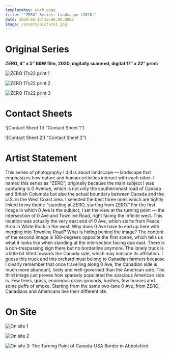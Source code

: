 ```yaml
---
templateKey: work-page
title: '"ZERO" Series: Landscape (2020)'
date: 2020-02-13T16:00:00.000Z
image: /assets/picture1.jpg
---
```

# Original Series

<div class="lines-1"></div>

**ZERO, 4” x 5” B&W film, 2020, digitally scanned, digital 17” x 22” print:**

<div class="lines-1"></div>

![ ZERO 17x22 print 1](/assets/picture1.jpg " ZERO 17x22 print 1")

<div class="lines-1"></div>

![ ZERO 17x22 print 2](/assets/picture2.jpg " ZERO 17x22 print 2")

<div class="lines-1"></div>

![ ZERO 17x22 print 3](/assets/picture3.jpg " ZERO 17x22 print 3")

<div class="lines-1"></div>

# Contact Sheets

<div class="lines-1"></div>

![Contact Sheet 1]( "Contact Sheet 1")

![Contact Sheet 2]( "Contact Sheet 2")

<div class="lines-1"></div>

# Artist Statement

<div class="lines-1"></div>

<!--StartFragment-->

This series of photography I did is about landscape — landscape that emphasizes how nature and human activities interact with each other. I named this series as “ZERO”, originally because the main subject I was capturing is 0 Avenue, which is not only the southernmost road of Canada and British Columbia but also the actual boundary between Canada and the U.S. in the West Coast area. I selected the best three ones which are tightly linked to my theme “standing at ZERO, starting from ZERO.” For the first image in which 0 Ave is the subject, I set the view at the turning point — the intersection of 0 Ave and Townline Road, right facing the infinite west. This location was actually the very east end of 0 Ave, which starts from Peace Arch in White Rock in the west. Why does 0 Ave have to end up here with merging into Townline Road? What is hiding behind the image? The content of the second image is 180-degrees opposite the first scene, which tells us what it looks like when standing at the intersection facing due east. There is a non-trespassing sign there but no borderline anymore. The lonely truck is a little bit tilted towards the Canada side, which may indicate its affiliation. I guess this truck and this orchard must belong to Canadian farmers because I clearly remember that once travelling along 0 Ave, the Canadian side is much more abundant, lively and well-governed than the American side. The third image just proves how sparsely populated the spacious American side is. Few trees, grass, enormous grass grounds, bushes, few houses and some puffs of smoke. Starting from the same two-lane 0 Ave, from ZERO, Canadians and Americans live their different life.

<!--EndFragment-->

<div class="lines-1"></div>

# On Site

<div class="lines-1"></div>

![On site 1](/assets/微信图片_20200805215656.jpg "On site 1")

<div class="lines-1"></div>

![On site 2](/assets/微信图片_20200805215654.jpg "On site 2")

<div class="lines-1"></div>

![On site 3: The Turning Point of Canada-USA Border in Abbotsford](/assets/微信图片_20200805215651.jpg "On site 3: The Turning Point of Canada-USA Border in Abbotsford")